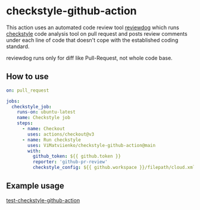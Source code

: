 # checkstyle-github-action

This action uses an automated code review tool [reviewdog](https://github.com/reviewdog/reviewdog) which runs [checkstyle](https://github.com/checkstyle/checkstyle) code analysis tool on pull request and posts review comments under each line of code that doesn't cope with the established coding standard.

reviewdog runs only for diff like Pull-Request, not whole code base.

## How to use
```yaml
on: pull_request

jobs:
  checkstyle_job:
    runs-on: ubuntu-latest
    name: Checkstyle job
    steps:
      - name: Checkout
        uses: actions/checkout@v3
      - name: Run checkstyle
        uses: ViMatviienko/checkstyle-github-action@main
        with:
          github_token: ${{ github.token }}
          reporter: 'github-pr-review'
          checkstyle_config: ${{ github.workspace }}/filepath/cloud.xml
```
## Example usage
[test-checkstyle-github-action](https://github.com/ViMatviienko/test-checkstyle-github-action/pull/4)

